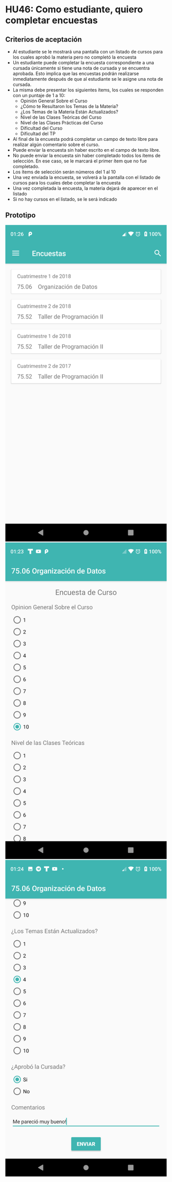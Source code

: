 # HU46: Como estudiante, quiero completar encuestas

## Criterios de aceptación
- Al estudiante se le mostrará una pantalla con un listado de cursos para los cuales aprobó la materia pero no completó la encuesta
- Un estudiante puede completar la encuesta correspondiente a una cursada únicamente si tiene una nota de cursada y se encuentra aprobada. Esto implica que las encuestas podrán realizarse inmediatamente después de que al estudiante se le asigne una nota de cursada.
- La misma debe presentar los siguientes ítems, los cuales se responden con un puntaje de 1 a 10:
    - Opinión General Sobre el Curso
    - ¿Cómo te Resultaron los Temas de la Materia?
    - ¿Los Temas de la Materia Están Actualizados?
    - Nivel de las Clases Teóricas del Curso
    - Nivel de las Clases Prácticas del Curso
    - Dificultad del Curso
    - Dificultad del TP
- Al final de la encuesta podrá completar un campo de texto libre para realizar algún comentario sobre el curso.
- Puede enviar la encuesta sin haber escrito en el campo de texto libre.
- No puede enviar la encuesta sin haber completado todos los ítems de selección. En ese caso, se le marcará el primer ítem que no fue completado.
- Los ítems de selección serán números del 1 al 10
- Una vez enviada la encuesta, se volverá a la pantalla con el listado de cursos para los cuales debe completar la encuesta
- Una vez completada la encuesta, la materia dejará de aparecer en el listado
- Si no hay cursos en el listado, se le será indicado

## Prototipo
![Menú lateral de navegación](./prototipos/pantalla_cursos_encuesta.png)
![Menú lateral de navegación](./prototipos/pantalla_encuesta_1.png)
![Menú lateral de navegación](./prototipos/pantalla_encuesta_2.png)
